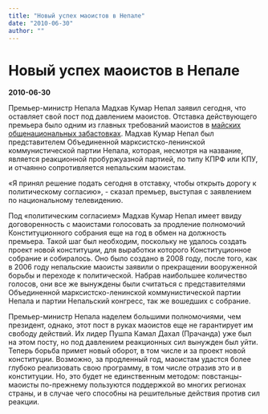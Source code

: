 ```yaml
---
title: "Новый успех маоистов в Непале"
date: "2010-06-30"
author: ""
---
```


# Новый успех маоистов в Непале

**2010-06-30** 

Премьер-министр Непала Мадхав Кумар Непал заявил сегодня, что оставляет свой пост под давлением маоистов. Отставка действующего премьера было одним из главных требований маоистов в [майских общенациональных забастовках](https://propaganda-journal.net/2240.html). Мадхав Кумар Непал был представителем Объединенной марксистско-ленинской коммунистической партии Непала, которая, несмотря на название, является реакционной пробуржуазной партией, по типу КПРФ или КПУ, и отчаянно сопротивляется непальским маоистам.

«Я принял решение подать сегодня в отставку, чтобы открыть дорогу к политическому согласию», - сказал премьер, выступая с заявлением по национальному телевидению.

Под «политическим согласием» Мадхав Кумар Непал имеет ввиду договоренность с маоистами голосовать за продление полномочий Конституционного собрания еще на год в обмен на должность премьера. Такой шаг был необходим, поскольку не удалось создать проект новой конституции, для выработки которого Конституционное собрание и собиралось. Оно было создано в 2008 году, после того, как в 2006 году непальские маоисты заявили о прекращении вооруженной борьбы и переходе к политической. Набрав наибольшее количество голосов, они все же вынуждены были считаться с представителями Объединенной марксистско-ленинской коммунистической партии Непала и партии Непальский конгресс, так же вошедших с собрание.

Премьер-министр Непала наделем большими полномочиями, чем президент, однако, этот пост в руках маоистов еще не гарантирует им свободу действий. Их лидер Пушпа Камал Дахал (Прачанда) уже был на этом посту, но под давлением реакционных сил вынужден был уйти. Теперь борьба примет новый оборот, в том числе и за проект новой конституции. Возможно, за продленный год, маоистам удастся более глубоко реализовать свою программу, в том числе отразив это и в конституции. Но, это будет не единственным методом: повстанцы-маоисты по-прежнему пользуются поддержкой во многих регионах страны, и в случае чего способны на решительные действия против сил реакции.